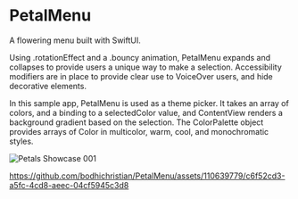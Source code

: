 # PetalMenu
A flowering menu built with SwiftUI. 

Using .rotationEffect and a .bouncy animation, PetalMenu expands and collapses to provide users a unique way to make a selection. Accessibility modifiers are in place to provide clear use to VoiceOver users, and hide decorative elements.

In this sample app, PetalMenu is used as a theme picker. It takes an array of colors, and a binding to a selectedColor value, and ContentView renders a background gradient based on the selection. The ColorPalette object provides arrays of Color in multicolor, warm, cool, and monochromatic styles.

![Petals Showcase 001](https://github.com/bodhichristian/PetalMenu/assets/110639779/542846c3-cf1c-4958-96e1-7554cde218e9)

https://github.com/bodhichristian/PetalMenu/assets/110639779/c6f52cd3-a5fc-4cd8-aeec-04cf5945c3d8

